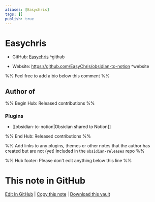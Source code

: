 ```yaml
---
aliases: [Easychris]
tags: []
publish: true
---
```


# Easychris

- GitHub: [Easychris](https://github.com/Easychris/) ^github
<!-- - Discord: `@` ^discord-->
- Website: <https://github.com/EasyChris/obsidian-to-notion> ^website
<!-- - [[Publish sites|Publish site]]: <https://> ^publish-->

%% Feel free to add a bio below this comment %%

## Author of

%% Begin Hub: Released contributions %%

### Plugins

- [[obsidian-to-notion|Obsidian shared to Notion]]

%% End Hub: Released contributions %%

%% Add links to any plugins, themes or other notes that the author has created but are not (yet) included in the `obsidian-releases` repo %%

<!--
### Unlisted plugins
-->

<!--
### Others
-->

<!--
## Sponsor this author
-->

<!-- - [[GitHub sponsors]]: [Sponsor @Easychris on GitHub Sponsors](https://github.com/sponsors/Easychris) ^github-sponsor-->
<!-- - [[Buy me a coffee]]: <https://> ^buy-me-a-coffee-->
<!-- - [[PayPal]]: <https://> ^paypal-->
<!-- - [[Patreon]]: <https://> ^patreon-->

<!--
## Follow this author
-->

<!-- - [[YouTube Channels|On YouTube]]: <https://> ^youtube-->
<!-- - Twitter: <https://> ^twitter-->
<!-- - ... -->

%% Hub footer: Please don't edit anything below this line %%

# This note in GitHub

<span class="git-footer">[Edit In GitHub](https://github.dev/obsidian-community/obsidian-hub/blob/main/01%20-%20Community/People/Easychris.md "git-hub-edit-note") | [Copy this note](https://raw.githubusercontent.com/obsidian-community/obsidian-hub/main/01%20-%20Community/People/Easychris.md "git-hub-copy-note") | [Download this vault](https://github.com/obsidian-community/obsidian-hub/archive/refs/heads/main.zip "git-hub-download-vault") </span>
